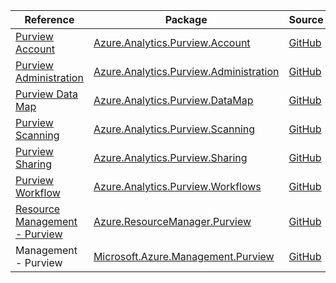 | Reference | Package | Source |
|---|---|---|
|[Purview Account](analytics.purview.account-readme.md)|[Azure.Analytics.Purview.Account](https://www.nuget.org/packages/Azure.Analytics.Purview.Account)|[GitHub](https://github.com/Azure/azure-sdk-for-net/blob/main/)|
|[Purview Administration](analytics.purview.administration-readme.md)|[Azure.Analytics.Purview.Administration](https://www.nuget.org/packages/Azure.Analytics.Purview.Administration)|[GitHub](https://github.com/Azure/azure-sdk-for-net/blob/main/sdk/purview/Azure.Analytics.Purview.Administration)|
|[Purview Data Map](analytics.purview.datamap-readme.md)|[Azure.Analytics.Purview.DataMap](https://www.nuget.org/packages/Azure.Analytics.Purview.DataMap)|[GitHub](https://github.com/Azure/azure-sdk-for-net/blob/main/sdk/purview/Azure.Analytics.Purview.DataMap)|
|[Purview Scanning](analytics.purview.scanning-readme.md)|[Azure.Analytics.Purview.Scanning](https://www.nuget.org/packages/Azure.Analytics.Purview.Scanning)|[GitHub](https://github.com/Azure/azure-sdk-for-net/blob/main/sdk/purview/Azure.Analytics.Purview.Scanning)|
|[Purview Sharing](analytics.purview.sharing-readme.md)|[Azure.Analytics.Purview.Sharing](https://www.nuget.org/packages/Azure.Analytics.Purview.Sharing)|[GitHub](https://github.com/Azure/azure-sdk-for-net/blob/main/sdk/purview/Azure.Analytics.Purview.Sharing)|
|[Purview Workflow](analytics.purview.workflows-readme.md)|[Azure.Analytics.Purview.Workflows](https://www.nuget.org/packages/Azure.Analytics.Purview.Workflows)|[GitHub](https://github.com/Azure/azure-sdk-for-net/blob/main/sdk/purview/Azure.Analytics.Purview.Workflows)|
|[Resource Management - Purview](resourcemanager.purview-readme.md)|[Azure.ResourceManager.Purview](https://www.nuget.org/packages/Azure.ResourceManager.Purview)|[GitHub](https://github.com/Azure/azure-sdk-for-net/blob/main/sdk/purview/Azure.ResourceManager.Purview)|
|Management - Purview|[Microsoft.Azure.Management.Purview](https://www.nuget.org/packages/Microsoft.Azure.Management.Purview)|[GitHub](https://github.com/Azure/azure-sdk-for-net/blob/main/)|
